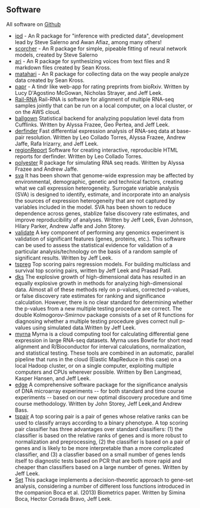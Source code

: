 ## Software

All software on [Github](http://github.com/jtleek)

* [ipd](https://github.com/ipd-tools/ipd) - An R package for "inference with predicted data", development lead by Steve Salerno and Awan Afiaz, among many others!  
* [scorcher](https://github.com/jtleek/scorcher) - An R package for simple, pipeable fitting of neural network models, created by Steve Salerno
* [ari](https://github.com/seankross/ari) - An R package for synthesizing voices from text files and R markdown files created by Sean Kross. 
* [matahari](https://github.com/jhudsl/matahari) - An R package for collecting data on the way people analyze data created by Sean Kross. 
* [papr](http://jhubiostatistics.shinyapps.io/papr) - A tindr like web-app for rating preprints from bioRxiv. Written by Lucy D'Agostino McGowan, Nicholas Strayer, and Jeff Leek.
* [Rail-RNA](https://github.com/nellore/rail) Rail-RNA is software for alignment of multiple RNA-seq samples jointly that can be run on a local computer, on a local cluster, or on the AWS cloud. 
* [ballgown](https://github.com/alyssafrazee/ballgown) Statistical backend for analyzing population level data from Cufflinks. Written by Alyssa Frazee, Geo Pertea, and Jeff Leek. 
* [derfinder](https://github.com/lcolladotor/derfinder) Fast differential expression analysis of RNA-seq data at base-pair resolution. Written by Leo Collado Torres, Alyssa Frazee, Andrew Jaffe, Rafa Irizarry, and Jeff Leek.  
* [regionReport](http://master.bioconductor.org/packages/release/bioc/html/regionReport.html) Software for creating interactive, reproducible HTML reports for derfinder. Written by Leo Collado Torres. 
* [polyester](https://github.com/alyssafrazee/polyester) R package for simulating RNA seq reads. Written by Alyssa Frazee and Andrew Jaffe. 
* [sva](http://www.bioconductor.org/packages/devel/bioc/html/sva.html) It has been shown that genome-wide expression may be affected by environmental, demographic, genetic and technical factors, creating what we call expression heterogeneity. Surrogate variable analysis (SVA) is designed to identify, estimate, and incorporate into an analysis the sources of expression heterogeneity that are not captured by variables included in the model. SVA has been shown to reduce dependence across genes, stablize false discovery rate estimates, and improve reproducibility of analyses. Written by Jeff Leek, Evan Johnson, Hilary Parker, Andrew Jaffe and John Storey.
* [validate](http://biostat.jhsph.edu/~jleek/validate/) A key component of performing any genomics experiment is validation of significant features (genes, proteins, etc.). This software can be used to assess the statistical evidence for validation of a particular analysis/technology on the basis of a random sample of significant results. Written by Jeff Leek.
* [tspreg](https://github.com/jtleek/tspreg) Top scoring pairs regression models. For building multiclass and survival top scoring pairs, written by Jeff Leek and Prasad Patil. 
* [dks](http://www.bioconductor.org/packages/2.9/bioc/html/dks.html) The explosive growth of high-dimensional data has resulted in an equally explosive growth in methods for analyzing high-dimensional data. Almost all of these methods rely on p-values, corrected p-values, or false discovery rate estimates for ranking and significance calculation. However, there is no clear standard for determining whether the p-values from a new multiple testing procedure are correct. The double Kolmogorov-Smirnov package consists of a set of R functions for diagnosing whether a multiple testing procedure gives correct null p-values using simulated data.Written by Jeff Leek.
* [myrna](http://bowtie-bio.sourceforge.net/myrna/index.shtml) Myrna is a cloud computing tool for calculating differential gene expression in large RNA-seq datasets. Myrna uses Bowtie for short read alignment and R/Bioconductor for interval calculations, normalization, and statistical testing. These tools are combined in an automatic, parallel pipeline that runs in the cloud (Elastic MapReduce in this case) on a local Hadoop cluster, or on a single computer, exploiting multiple computers and CPUs wherever possible. Written by Ben Langmead, Kasper Hansen, and Jeff Leek.
* [edge](http://bioconductor.org/packages/release/bioc/html/edge.html) A comprehensive software package for the significance analysis of DNA microarray experiments -- for both standard and time course experiments -- based on our new optimal discovery procedure and time course methodology. Written by John Storey, Jeff Leek,and Andrew Bass.
* [tspair](http://www.bioconductor.org/packages/release/bioc/html/tspair.html) A top scoring pair is a pair of genes whose relative ranks can be used to classify arrays according to a binary phenotype. A top scoring pair classifier has three advantages over standard classifiers: (1) the classifier is based on the relative ranks of genes and is more robust to normalization and preprocessing, (2) the classifier is based on a pair of genes and is likely to be more interpretable than a more complicated classifier, and (3) a classfier based on a small number of genes lends itself to diagnostic tests based on PCR that are both more rapid and cheaper than classifiers based on a large number of genes. Written by Jeff Leek.
* [Set](https://github.com/SiminaB/Set) This package implements a decision-theoretic approach to gene-set analysis,
considering a number of different loss functions introduced in the companion Boca et al. (2013) Biometrics paper. Written by Simina Boca, Hector Corrada Bravo, Jeff Leek.
